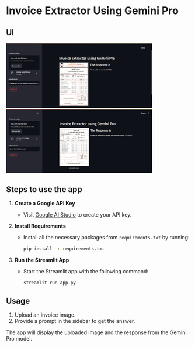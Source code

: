 # Invoice Extractor Using Gemini Pro

## **UI**
<img src="images\invoice_english_ui.png" alt="Sample Image" width="400"/>
<img src="images\invoice_hindi_ui.png" alt="Sample Image" width="400"/>

## **Steps to use the app**

1. **Create a Google API Key**
   - Visit [Google AI Studio](https://aistudio.google.com/app/apikey) to create your API key.

2. **Install Requirements**
   - Install all the necessary packages from `requirements.txt` by running:
     ```sh
     pip install -r requirements.txt
     ```

3. **Run the Streamlit App**
   - Start the Streamlit app with the following command:
     ```
     streamlit run app.py
     ```

## Usage

1. Upload an invoice image.
2. Provide a prompt in the sidebar to get the answer.

The app will display the uploaded image and the response from the Gemini Pro model.
